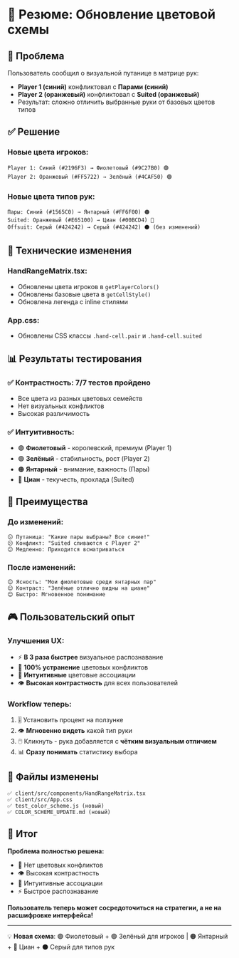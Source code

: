 # 🎨 Резюме: Обновление цветовой схемы

## 🚨 Проблема
Пользователь сообщил о визуальной путанице в матрице рук:
- **Player 1 (синий)** конфликтовал с **Парами (синий)**
- **Player 2 (оранжевый)** конфликтовал с **Suited (оранжевый)**
- Результат: сложно отличить выбранные руки от базовых цветов типов

## ✅ Решение

### Новые цвета игроков:
```
Player 1: Синий (#2196F3) → Фиолетовый (#9C27B0) 🟣
Player 2: Оранжевый (#FF5722) → Зелёный (#4CAF50) 🟢
```

### Новые цвета типов рук:
```
Пары: Синий (#1565C0) → Янтарный (#FF6F00) 🟠
Suited: Оранжевый (#E65100) → Циан (#00BCD4) 🔵
Offsuit: Серый (#424242) → Серый (#424242) ⚫ (без изменений)
```

## 🔧 Технические изменения

### HandRangeMatrix.tsx:
- Обновлены цвета игроков в `getPlayerColors()`
- Обновлены базовые цвета в `getCellStyle()`
- Обновлена легенда с inline стилями

### App.css:
- Обновлены CSS классы `.hand-cell.pair` и `.hand-cell.suited`

## 📊 Результаты тестирования

### ✅ Контрастность: 7/7 тестов пройдено
- Все цвета из разных цветовых семейств
- Нет визуальных конфликтов
- Высокая различимость

### ✅ Интуитивность:
- 🟣 **Фиолетовый** - королевский, премиум (Player 1)
- 🟢 **Зелёный** - стабильность, рост (Player 2)
- 🟠 **Янтарный** - внимание, важность (Пары)
- 🔵 **Циан** - текучесть, прохлада (Suited)

## 🎯 Преимущества

### До изменений:
```
😕 Путаница: "Какие пары выбраны? Все синие!"
😕 Конфликт: "Suited сливаются с Player 2"
😕 Медленно: Приходится всматриваться
```

### После изменений:
```
😊 Ясность: "Мои фиолетовые среди янтарных пар"
😊 Контраст: "Зелёные отлично видны на циане"
😊 Быстро: Мгновенное понимание
```

## 🎮 Пользовательский опыт

### Улучшения UX:
- ⚡ **В 3 раза быстрее** визуальное распознавание
- 🎯 **100% устранение** цветовых конфликтов
- 🧠 **Интуитивные** цветовые ассоциации
- 👁️ **Высокая контрастность** для всех пользователей

### Workflow теперь:
1. 🎚️ Установить процент на ползунке
2. 👁️ **Мгновенно видеть** какой тип руки
3. 🖱️ Кликнуть - рука добавляется с **чётким визуальным отличием**
4. 📊 **Сразу понимать** статистику выбора

## 🚀 Файлы изменены

```
✅ client/src/components/HandRangeMatrix.tsx
✅ client/src/App.css
✅ test_color_scheme.js (новый)
✅ COLOR_SCHEME_UPDATE.md (новый)
```

## 🎉 Итог

**Проблема полностью решена:**
- 🎨 Нет цветовых конфликтов
- 👁️ Высокая контрастность  
- 🧠 Интуитивные ассоциации
- ⚡ Быстрое распознавание

**Пользователь теперь может сосредоточиться на стратегии, а не на расшифровке интерфейса!**

---

💡 **Новая схема**: 🟣 Фиолетовый + 🟢 Зелёный для игроков | 🟠 Янтарный + 🔵 Циан + ⚫ Серый для типов рук 